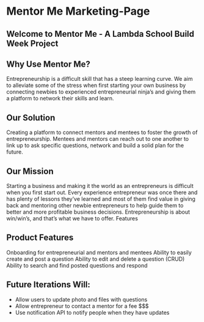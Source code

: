Mentor Me Marketing-Page
========================
## Welcome to Mentor Me - A Lambda School Build Week Project


## Why Use Mentor Me?
Entrepreneurship is a difficult skill that has a steep learning curve. We aim to alleviate some of the stress when first starting your own business by connecting newbies to experienced entrepreneurial ninja’s and giving them a platform to network their skills and learn.

## Our Solution
Creating a platform to connect mentors and mentees to foster the growth of entrepreneurship.
Mentees and mentors can reach out to one another to link up to ask specific questions, network and build a solid plan for the future.

## Our Mission
Starting a business and making it the world as an entrepreneurs is difficult when you first start out. Every experience entrepreneur was once there and has plenty of lessons they’ve learned and most of them find value in giving back and mentoring other newbie entrepreneurs to help guide them to better and more profitable business decisions. Entrepreneurship is about win/win’s, and that’s what we have to offer.
Features

## Product Features
Onboarding for entrepreneurial and mentors and mentees 
Ability to easily create and post a question
Ability to edit and delete a question (CRUD)
Ability to search and find posted questions and respond

## Future Iterations Will:
* Allow users to update photo and files with questions
* Allow entrepreneur to contact a mentor for a fee $$$
* Use notification API to notify people when they have updates
